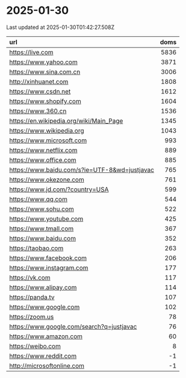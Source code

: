 # 2025-01-30

<!-- BEGIN -->
Last updated at 2025-01-30T01:42:27.508Z

url | doms
:- | -:
https://live.com | 5836
https://www.yahoo.com | 3871
https://www.sina.com.cn | 3006
http://xinhuanet.com | 1808
https://www.csdn.net | 1612
https://www.shopify.com | 1604
https://www.360.cn | 1536
https://en.wikipedia.org/wiki/Main_Page | 1345
https://www.wikipedia.org | 1043
https://www.microsoft.com | 993
https://www.netflix.com | 889
https://www.office.com | 885
https://www.baidu.com/s?ie=UTF-8&wd=justjavac | 765
https://www.okezone.com | 761
https://www.jd.com/?country=USA | 599
https://www.qq.com | 544
https://www.sohu.com | 522
https://www.youtube.com | 425
https://www.tmall.com | 367
https://www.baidu.com | 352
https://taobao.com | 263
https://www.facebook.com | 206
https://www.instagram.com | 177
https://vk.com | 117
https://www.alipay.com | 114
https://panda.tv | 107
https://www.google.com | 102
https://zoom.us | 78
https://www.google.com/search?q=justjavac | 76
https://www.amazon.com | 60
https://weibo.com | 8
https://www.reddit.com | -1
http://microsoftonline.com | -1
<!-- END -->
